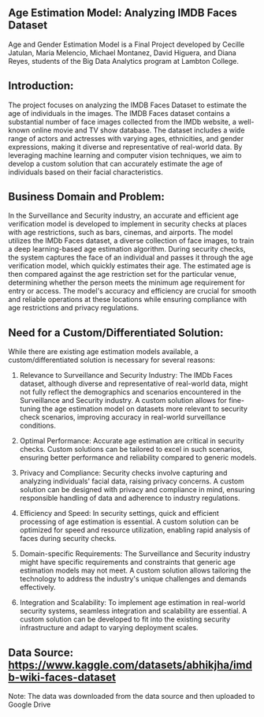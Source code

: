 ## Age Estimation Model: Analyzing IMDB Faces Dataset

Age and Gender Estimation Model is a Final Project developed by Cecille Jatulan, Maria Melencio, Michael Montanez, David Higuera, and Diana Reyes, students of the Big Data Analytics program at Lambton College.

## Introduction:
The project focuses on analyzing the IMDB Faces Dataset to estimate the age of individuals in the images. The IMDB Faces dataset contains a substantial number of face images collected from the IMDb website, a well-known online movie and TV show database. The dataset includes a wide range of actors and actresses with varying ages, ethnicities, and gender expressions, making it diverse and representative of real-world data. By leveraging machine learning and computer vision techniques, we aim to develop a custom solution that can accurately estimate the age of individuals based on their facial characteristics.

## Business Domain and Problem:
In the Surveillance and Security industry, an accurate and efficient age verification model is developed to implement in security checks at places with age restrictions, such as bars, cinemas, and airports. The model utilizes the IMDb Faces dataset, a diverse collection of face images, to train a deep learning-based age estimation algorithm. During security checks, the system captures the face of an individual and passes it through the age verification model, which quickly estimates their age. The estimated age is then compared against the age restriction set for the particular venue, determining whether the person meets the minimum age requirement for entry or access. The model's accuracy and efficiency are crucial for smooth and reliable operations at these locations while ensuring compliance with age restrictions and privacy regulations.

## Need for a Custom/Differentiated Solution:
While there are existing age estimation models available, a custom/differentiated solution is necessary for several reasons:

1.  Relevance to Surveillance and Security Industry: The IMDb Faces dataset, although diverse and representative of real-world data, might not fully reflect the demographics and scenarios encountered in the Surveillance and Security industry. A custom solution allows for fine-tuning the age estimation model on datasets more relevant to security check scenarios, improving accuracy in real-world surveillance conditions.

2.  Optimal Performance: Accurate age estimation are critical in security checks. Custom solutions can be tailored to excel in such scenarios, ensuring better performance and reliability compared to generic models.

3.  Privacy and Compliance: Security checks involve capturing and analyzing individuals' facial data, raising privacy concerns. A custom solution can be designed with privacy and compliance in mind, ensuring responsible handling of data and adherence to industry regulations.

4.  Efficiency and Speed: In security settings, quick and efficient processing of age estimation is essential. A custom solution can be optimized for speed and resource utilization, enabling rapid analysis of faces during security checks.

5.  Domain-specific Requirements: The Surveillance and Security industry might have specific requirements and constraints that generic age estimation models may not meet. A custom solution allows tailoring the technology to address the industry's unique challenges and demands effectively.

6.  Integration and Scalability: To implement age estimation in real-world security systems, seamless integration and scalability are essential. A custom solution can be developed to fit into the existing security infrastructure and adapt to varying deployment scales.

## Data Source: https://www.kaggle.com/datasets/abhikjha/imdb-wiki-faces-dataset
Note: The data was downloaded from the data source and then uploaded to Google Drive
